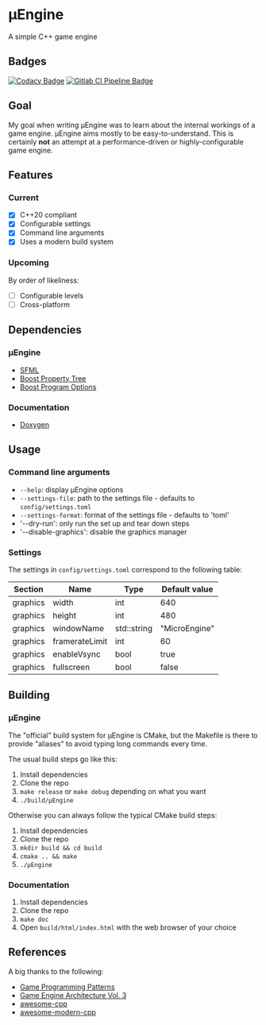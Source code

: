 # µEngine

A simple C++ game engine

## Badges

[![Codacy Badge](https://app.codacy.com/project/badge/Grade/cf1becc0aaaf40458674feacb206a0eb)](https://www.codacy.com/manual/quentin-dev/microengine?utm_source=github.com&amp;utm_medium=referral&amp;utm_content=quentin-dev/microengine&amp;utm_campaign=Badge_Grade)
[![Gitlab CI Pipeline Badge](https://gitlab.com/quentin-dev/microengine/badges/master/pipeline.svg)](https://gitlab.com/quentin-dev/microengine)

## Goal

My goal when writing µEngine was to learn about the internal workings of a
game engine. µEngine aims mostly to be easy-to-understand. This is certainly
**not** an attempt at a performance-driven or highly-configurable game engine.

## Features

### Current

- [X] C++20 compliant
- [X] Configurable settings
- [X] Command line arguments
- [X] Uses a modern build system

### Upcoming

By order of likeliness:

- [ ] Configurable levels
- [ ] Cross-platform

## Dependencies

### µEngine

- [SFML](https://www.sfml-dev.org/index.php)
- [Boost Property Tree](https://www.boost.org/doc/libs/1_73_0/doc/html/property_tree.html)
- [Boost Program Options](https://www.boost.org/doc/libs/1_73_0/doc/html/program_options.html)

### Documentation

- [Doxygen](https://www.doxygen.nl/)

## Usage

### Command line arguments

* `--help`: display µEngine options
* `--settings-file`: path to the settings file - defaults to `config/settings.toml`
* `--settings-format`: format of the settings file - defaults to 'toml'
* '--dry-run': only run the set up and tear down steps
* '--disable-graphics': disable the graphics manager

### Settings

The settings in `config/settings.toml` correspond to the following table:

| Section  | Name           | Type        | Default value |
|----------|----------------|-------------|---------------|
| graphics | width          | int         | 640           |
| graphics | height         | int         | 480           |
| graphics | windowName     | std::string | "MicroEngine" |
| graphics | framerateLimit | int         | 60            |
| graphics | enableVsync    | bool        | true          |
| graphics | fullscreen     | bool        | false         |

## Building

### µEngine

The "official" build system for µEngine is CMake, but the Makefile is there to provide
"aliases" to avoid typing long commands every time.

The usual build steps go like this:

1. Install dependencies
2. Clone the repo
3. `make release` or `make debug` depending on what you want
4. `./build/µEngine`

Otherwise you can always follow the typical CMake build steps:

1. Install dependencies
2. Clone the repo
3. `mkdir build && cd build`
4. `cmake .. && make`
5. `./µEngine`

### Documentation

1. Install dependencies
2. Clone the repo
3. `make doc`
4. Open `build/html/index.html` with the web browser of your choice

## References

A big thanks to the following:

- [Game Programming Patterns](https://gameprogrammingpatterns.com/)
- [Game Engine Architecture Vol. 3](http://dl.booktolearn.com/ebooks2/computer/gamedevelopment/9781138035454_Game_Engine_Architecture_Third_Edition_6dfa.pdf)
- [awesome-cpp](https://github.com/fffaraz/awesome-cpp)
- [awesome-modern-cpp](https://github.com/rigtorp/awesome-modern-cpp)